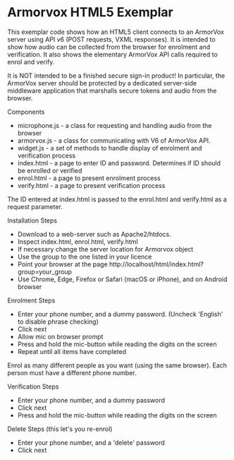 # Armorvox HTML5 Exemplar

This exemplar code shows how an HTML5 client connects to an ArmorVox server using API v6 (POST requests, VXML responses).
It is intended to show how audio can be collected from the browser for enrolment and verification. It also shows the elementary ArmorVox API calls required to enrol and verify.

It is NOT intended to be a finished secure sign-in product! In particular, the ArmorVox server should be protected by a dedicated server-side middleware application that marshalls secure tokens and audio from the browser.

Components
* microphone.js - a class for requesting and handling audio from the browser
* armorvox.js - a class for communicating with V6 of ArmorVox API.
* widget.js - a set of methods to handle display of enrolment and verification process
* index.html - a page to enter ID and password. Determines if ID should be enrolled or verified
* enrol.html - a page to present enrolment process
* verify.html - a page to present verification process

The ID entered at index.html is passed to the enrol.html and verify.html as a request parameter. 

Installation Steps
* Download to a web-server such as Apache2/htdocs. 
* Inspect index.html, enrol.html, verify.html
* If necessary change the server location for Armorvox object
* Use the group to the one listed in your licence
* Point your browser at the page http://localhost/html/index.html?group=your_group
* Use Chrome, Edge, Firefox or Safari (macOS or iPhone), and on Android browser

Enrolment Steps
* Enter your phone number, and a dummy password. (Uncheck 'English' to disable phrase checking)
* Click next
* Allow mic on browser prompt
* Press and hold the mic-button while reading the digits on the screen
* Repeat until all items have completed

Enrol as many different people as you want (using the same browser). Each person must have a different phone number.

Verification Steps
* Enter your phone number, and a dummy password
* Click next
* Press and hold the mic-button while reading the digits on the screen

Delete Steps (this let's you re-enrol)
* Enter your phone number, and a 'delete' password
* Click next


